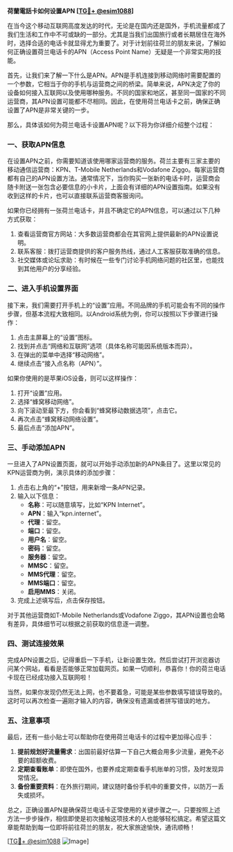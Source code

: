 **荷蘭電話卡如何设置APN [[TG💪+ @esim1088](https://t.me/s/esim1088)]**

在当今这个移动互联网高度发达的时代，无论是在国内还是国外，手机流量都成了我们生活和工作中不可或缺的一部分。尤其是当我们出国旅行或者长期居住在海外时，选择合适的电话卡就显得尤为重要了。对于计划前往荷兰的朋友来说，了解如何正确设置荷兰电话卡的APN（Access Point Name）无疑是一个非常实用的技能。

首先，让我们来了解一下什么是APN。APN是手机连接到移动网络时需要配置的一个参数，它相当于你的手机与运营商之间的桥梁。简单来说，APN决定了你的设备如何接入互联网以及使用哪种服务。不同的国家和地区，甚至同一国家的不同运营商，其APN设置可能都不尽相同。因此，在使用荷兰电话卡之前，确保正确设置了APN是非常关键的一步。

那么，具体该如何为荷兰电话卡设置APN呢？以下将为你详细介绍整个过程：

### 一、获取APN信息

在设置APN之前，你需要知道该使用哪家运营商的服务。荷兰主要有三家主要的移动通信运营商：KPN、T-Mobile Netherlands和Vodafone Ziggo。每家运营商都有自己的APN设置方法。通常情况下，当你购买一张新的电话卡时，运营商会随卡附送一张包含必要信息的小卡片，上面会有详细的APN设置指南。如果没有收到这样的卡片，也可以直接联系运营商客服询问。

如果你已经拥有一张荷兰电话卡，并且不确定它的APN信息，可以通过以下几种方式获取：
1. 查看运营商官方网站：大多数运营商都会在其官网上提供最新的APN设置说明。
2. 联系客服：拨打运营商提供的客户服务热线，通过人工客服获取准确的信息。
3. 社交媒体或论坛求助：有时候在一些专门讨论手机网络问题的社区里，也能找到其他用户的分享经验。

### 二、进入手机设置界面

接下来，我们需要打开手机上的“设置”应用。不同品牌的手机可能会有不同的操作步骤，但基本流程大致相同。以Android系统为例，你可以按照以下步骤进行操作：

1. 点击主屏幕上的“设置”图标。
2. 找到并点击“网络和互联网”选项（具体名称可能因系统版本而异）。
3. 在弹出的菜单中选择“移动网络”。
4. 继续点击“接入点名称（APN）”。

如果你使用的是苹果iOS设备，则可以这样操作：
1. 打开“设置”应用。
2. 选择“蜂窝移动网络”。
3. 向下滚动至最下方，你会看到“蜂窝移动数据选项”，点击它。
4. 再次点击“蜂窝移动网络设置”。
5. 最后点击“添加APN”。

### 三、手动添加APN

一旦进入了APN设置页面，就可以开始手动添加新的APN条目了。这里以常见的KPN运营商为例，演示具体的添加步骤：

1. 点击右上角的“+”按钮，用来新增一条APN记录。
2. 输入以下信息：
   - **名称**：可以随意填写，比如“KPN Internet”。
   - **APN**：输入“kpn.internet”。
   - **代理**：留空。
   - **端口**：留空。
   - **用户名**：留空。
   - **密码**：留空。
   - **服务器**：留空。
   - **MMSC**：留空。
   - **MMS代理**：留空。
   - **MMS端口**：留空。
   - **启用MMS**：关闭。
3. 完成上述填写后，点击保存按钮。

对于其他运营商如T-Mobile Netherlands或Vodafone Ziggo，其APN设置也会略有差异，具体细节可以根据之前获取的信息逐一调整。

### 四、测试连接效果

完成APN设置之后，记得重启一下手机，让新设置生效。然后尝试打开浏览器访问某个网站，看看是否能够正常加载网页。如果一切顺利，恭喜你！你的荷兰电话卡现在已经成功接入互联网啦！

当然，如果你发现仍然无法上网，也不要着急，可能是某些参数填写错误导致的。这时可以再次检查一遍刚才输入的内容，确保没有遗漏或者拼写错误的地方。

### 五、注意事项

最后，还有一些小贴士可以帮助你在使用荷兰电话卡的过程中更加得心应手：

1. **提前规划好流量需求**：出国前最好估算一下自己大概会用多少流量，避免不必要的超额收费。
2. **定期查看账单**：即使在国外，也要养成定期查看手机账单的习惯，及时发现异常情况。
3. **备份重要资料**：在外旅行期间，建议随时备份手机中的重要文件，以防万一丢失或损坏。

总之，正确设置APN是确保荷兰电话卡正常使用的关键步骤之一。只要按照上述方法一步步操作，相信即使是初次接触这项技术的人也能够轻松搞定。希望这篇文章能帮助到每一位即将前往荷兰的朋友，祝大家旅途愉快，通讯顺畅！

[[TG💪+ @esim1088](https://t.me/s/esim1088) ![Image](https://i.postimg.cc/4NQfJmqS/Snipaste-2025-05-13-00-14-12.png)]